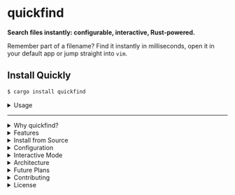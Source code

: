 # quickfind

**Search files instantly: configurable, interactive, Rust-powered.**

Remember part of a filename? Find it instantly in milliseconds, open it in your default app or jump straight into `vim`.

## Install Quickly

```bash
$ cargo install quickfind
```

<details> <summary>Usage</summary>

## 1. Index once

```bash
$ quickfind index
```

## 2. Search any moment

```bash
$ quickfind <your-query>

# OR

$ quickfind
```
</details> 

---


<details> <summary>Why quickfind?</summary>

Since I started using Linux, I always felt one essential tool was missing: a fast, reliable file finder like _Everything Search_ on Windows.  
So I built **quickfind** in Rust. Its configurable indexing and interactive TUI make finding files fast, reliable, and effortless.

</details>

<details> <summary>Features</summary>

- **Configurable:** Customize search locations, ignored paths, and search depth via a simple config file.
- **Efficient Indexing:** Traverses directories once and stores paths in a local database for lightning-fast searching.
- **Interactive Interface:** Browse results with a minimal TUI, open files in default apps or `vim`.

</details>

<details> <summary>Install from Source</summary>
1. Clone the repository:

```bash
$ git clone https://github.com/0xsecaas/quickfind
```

2. Build the project:

```bash
$ cd quickfind
$ cargo build --release
```

3. Run the application:

```bash
$ ./target/release/quickfind

# OR

$ cargo run 
```

</details> 

<details> <summary>Configuration</summary>

Config file: `~/.quickfind/config.toml`

```toml
include = [
    "/path/to/your/directory",
    "/another/path/to/search"
]
ignore = "**/node_modules/**"
depth = 10
editor = "vim" # "vi" or "code" or "subl" or any editor of your choice
```

- `include`: Absolute paths to directories you want to index.
- `ignore`: Glob patterns for paths to exclude.
- `depth`: Maximum directory depth to traverse.
</details> 

<details> <summary>Interactive Mode</summary>

- `Tab`: Switch between search input and results
- `Arrow Keys`: Navigate results
- `Enter`: Open selected file/directory with default app
- `v`: Open selected file with vim
- `d`: Open containing directory
- `Esc`: Exit interactive mode

</details> 

<details> <summary>Architecture</summary>

- `main.rs`: CLI parsing and orchestration
- `config.rs`: Loads and manages user configs (~/.quickfind/config.toml)
- `db.rs`: Handles persistent file indexing storage
- `indexing.rs`: Traverses directories and populates the database
- `tui.rs`: Interactive Text User Interface

</details> 

<details> <summary>Future Plans</summary>

- **Background Sync**: Automatically update the index as files change

</details> 

<details> <summary>Contributing</summary>

Open issues, submit PRs, or suggest features.

</details> 

<details> <summary>License</summary>

MIT License

</details>
